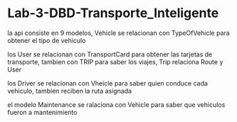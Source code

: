 # Lab-3-DBD-Transporte_Inteligente

la api consiste en 9 modelos,  Vehicle se relacionan con TypeOfVehicle para obtener el tipo de vehiculo

los User se relacionan con TransportCard para obtener las tarjetas de transporte, tambien con TRIP para saber los viajes, Trip relaciona Route y User

los Driver se relacionan con Vheicle para saber quien conduce cada vehiculo, tambien reciben la ruta asignada

el modelo Maintenance se ralaciona con Vehicle para saber que vehiculos fueron a mantenimiento






